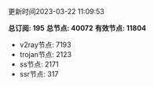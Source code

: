 更新时间2023-03-22 11:09:53

**总订阅: 195**
**总节点: 40072**
**有效节点: 11804**
- v2ray节点: 7193
- trojan节点: 2123
- ss节点: 2171
- ssr节点: 317

